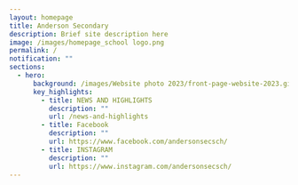 ```yaml
---
layout: homepage
title: Anderson Secondary
description: Brief site description here
image: /images/homepage_school logo.png
permalink: /
notification: ""
sections:
  - hero:
      background: /images/Website photo 2023/front-page-website-2023.gif
      key_highlights:
        - title: NEWS AND HIGHLIGHTS
          description: ""
          url: /news-and-highlights
        - title: Facebook
          description: ""
          url: https://www.facebook.com/andersonsecsch/
        - title: INSTAGRAM
          description: ""
          url: https://www.instagram.com/andersonsecsch/
---
```

